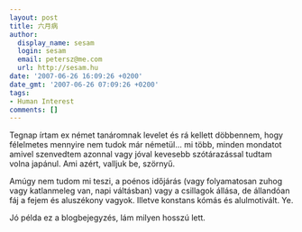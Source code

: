 ```yaml
---
layout: post
title: 六月病
author:
  display_name: sesam
  login: sesam
  email: petersz@me.com
  url: http://sesam.hu
date: '2007-06-26 16:09:26 +0200'
date_gmt: '2007-06-26 07:09:26 +0200'
tags:
- Human Interest
comments: []
---
```


Tegnap írtam ex német tanáromnak levelet és rá kellett döbbennem, hogy félelmetes mennyire nem tudok már németül... mi több, minden mondatot amivel szenvedtem azonnal vagy jóval kevesebb szótárazással tudtam volna japánul. Ami azért, valljuk be, szörnyű.

Amúgy nem tudom mi teszi, a poénos időjárás (vagy folyamatosan zuhog vagy katlanmeleg van, napi váltásban) vagy a csillagok állása, de állandóan fáj a fejem és aluszékony vagyok. Illetve konstans kómás és alulmotivált. Ye.

Jó példa ez a blogbejegyzés, lám milyen hosszú lett.
